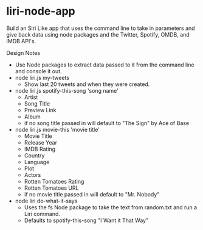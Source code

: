 # liri-node-app

Build an Siri Like app that uses the command line to take in parameters and give back data using node packages and the Twitter, Spotify, OMDB, and IMDB API's.

Design Notes

* Use Node packages to extract data passed to it from the command line and console it out.
* node liri.js my-tweets
	* Show last 20 tweets and when they were created.
* node liri.js spotify-this-song 'song name'
	* Artist
	* Song Title
	* Preview Link
	* Album
	* if no song title passed in will default to "The Sign" by Ace of Base
* node liri.js movie-this 'movie title'
	* Movie Title
	* Release Year
	* IMDB Rating
	* Country
	* Language
	* Plot
	* Actors
	* Rotten Tomatoes Rating
	* Rotten Tomatoes URL
	* if no movie title passed in will default to "Mr. Nobody"
* node liri do-what-it-says
	* Uses the fs Node package to take the text from random.txt and run a Liri command.
	* Defaults to spotify-this-song "I Want it That Way" 
